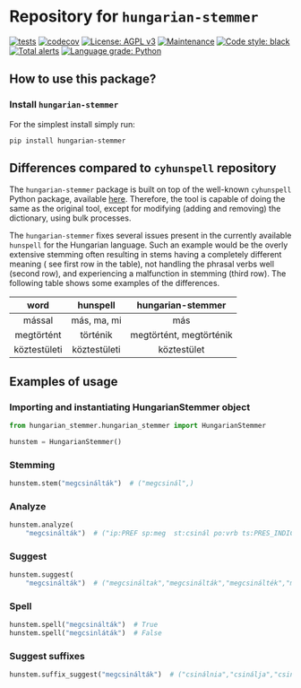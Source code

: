 # Repository for `hungarian-stemmer`

[![tests](https://github.com/montana-knowledge-management/hungarian-stemmer/actions/workflows/ci.yml/badge.svg)](https://github.com/robust/actions)
[![codecov](https://codecov.io/gh/montana-knowledge-management/hungarian-stemmer/branch/main/graph/badge.svg?token=KMYGW7NHWH)](https://codecov.io/gh/montana-knowledge-management/hungarian-stemmer)
[![License: AGPL v3](https://img.shields.io/badge/License-AGPL%20v3-blue.svg)](https://www.gnu.org/licenses/agpl-3.0)
[![Maintenance](https://img.shields.io/badge/Maintained%3F-yes-green.svg)](https://GitHub.com/Naereen/StrapDown.js/graphs/commit-activity)
[![Code style: black](https://img.shields.io/badge/code%20style-black-000000.svg)](https://github.com/psf/black)
[![Total alerts](https://img.shields.io/lgtm/alerts/g/montana-knowledge-management/hungarian-stemmer.svg?logo=lgtm&logoWidth=18)](https://lgtm.com/projects/g/montana-knowledge-management/hungarian-stemmer/alerts/)
[![Language grade: Python](https://img.shields.io/lgtm/grade/python/g/montana-knowledge-management/hungarian-stemmer.svg?logo=lgtm&logoWidth=18)](https://lgtm.com/projects/g/montana-knowledge-management/hungarian-stemmer/context:python)

## How to use this package?

### Install `hungarian-stemmer`

For the simplest install simply run:

```shell
pip install hungarian-stemmer
```

## Differences compared to `cyhunspell` repository

The `hungarian-stemmer` package is built on top of the well-known `cyhunspell` Python package,
available [here](https://pypi.org/project/cyhunspell/). Therefore, the tool is capable of doing the same as the original
tool, except for modifying (adding and removing) the dictionary, using bulk processes.

The `hungarian-stemmer` fixes several issues present in the currently available `hunspell` for the Hungarian language.
Such an example would be the overly extensive stemming often resulting in stems having a completely different meaning (
see first row in the table), not handling the phrasal verbs well (second row), and experiencing a malfunction in
stemming (third row).
The following table shows some examples of the differences.

|     word     |   hunspell   |    hungarian-stemmer    |
|:------------:|:------------:|:-----------------------:|
|    mással    |  más, ma, mi |           más           |
|  megtörtént  |   történik   | megtörtént, megtörténik |
| köztestületi | köztestületi |       köztestület       |

## Examples of usage

### Importing and instantiating HungarianStemmer object

```python
from hungarian_stemmer.hungarian_stemmer import HungarianStemmer

hunstem = HungarianStemmer()
```

### Stemming

```python
hunstem.stem("megcsinálták")  # ("megcsinál",)
```

### Analyze

```python
hunstem.analyze(
    "megcsinálták")  # ("ip:PREF sp:meg  st:csinál po:vrb ts:PRES_INDIC_INDEF_SG_3 " "is:PAST_INDIC_DEF_PL_3",)
```

### Suggest

```python
hunstem.suggest(
    "megcsinálták")  # ("megcsináltak","megcsinálták","megcsinálték","megcsináltál","megcsinálnák","megcsináltok","megcsináltuk","megcsinálják","meg csinálták","meg-csinálták",)
```

### Spell

```python
hunstem.spell("megcsinálták")  # True
hunstem.spell("megcsinláták")  # False
```

### Suggest suffixes

```python
hunstem.suffix_suggest("megcsinálták")  # ("csinálnia","csinálja","csinálja", ...,)
```
